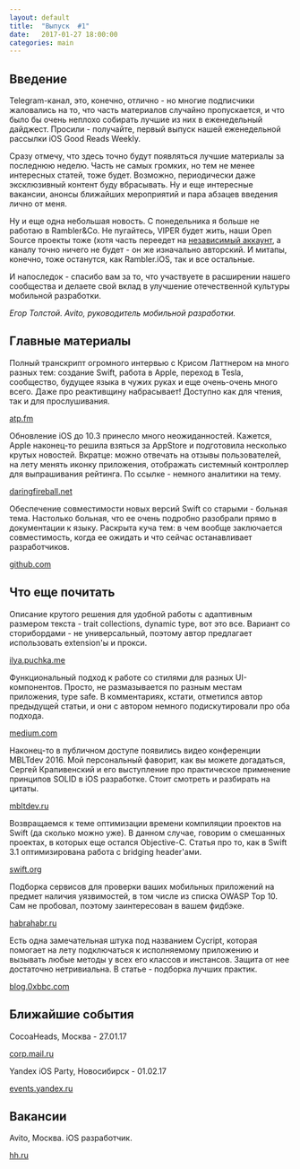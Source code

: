 ```yaml
---
layout: default
title:  "Выпуск  #1"
date:   2017-01-27 18:00:00
categories: main
---
```


## Введение

Telegram-канал, это, конечно, отлично - но многие подписчики жаловались на то, что часть материалов случайно пропускается, и что было бы очень неплохо собирать лучшие из них в еженедельный дайджест. Просили - получайте, первый выпуск нашей еженедельной рассылки iOS Good Reads Weekly.

Сразу отмечу, что здесь точно будут появляться лучшие материалы за последнюю неделю. Часть не самых громких, но тем не менее интересных статей, тоже будет. Возможно, периодически даже эксклюзивный контент буду вбрасывать. Ну и еще интересные вакансии, анонсы ближайших мероприятий и пара абзацев введения лично от меня.

Ну и еще одна небольшая новость. С понедельника я больше не работаю в Rambler&Co. Не пугайтесь, VIPER будет жить, наши Open Source проекты тоже (хотя часть переедет на [независимый аккаунт](https://github.com/strongself), а каналу точно ничего не будет - он же изначально авторский. И митапы, конечно, тоже останутся, как Rambler.iOS, так и все остальные.

И напоследок - спасибо вам за то, что участвуете в расширении нашего сообщества и делаете свой вклад в улучшение отечественной культуры мобильной разработки.

*Егор Толстой. Avito, руководитель мобильной разработки.*

## Главные материалы

Полный транскрипт огромного интервью с Крисом Латтнером на много разных тем: создание Swift, работа в Apple, переход в Tesla, сообщество, будущее языка в чужих руках и еще очень-очень много всего. Даже про реактивщину набрасывает!
Доступно как для чтения, так и для прослушивания.

[atp.fm](http://atp.fm/205-chris-lattner-interview-transcript)
 
Обновление iOS до 10.3 принесло много неожиданностей. Кажется, Apple наконец-то решила взяться за AppStore и подготовила несколько крутых новостей. Вкратце: можно отвечать на отзывы пользователей, на лету менять иконку приложения, отображать системный контроллер для выпрашивания рейтинга. По ссылке - немного аналитики на тему.

[daringfireball.net](http://daringfireball.net/2017/01/new_app_store_review_features)
 
Обеспечение совместимости новых версий Swift со старыми - больная тема. Настолько больная, что ее очень подробно разобрали прямо в документации к языку. Раскрыта куча тем: в чем вообще заключается совместимость, когда ее ожидать и что сейчас останавливает разработчиков.

[github.com](https://github.com/apple/swift/blob/master/docs/ABIStabilityManifesto.md)

## Что еще почитать

Описание крутого решения для удобной работы с адаптивным размером текста - trait collections, dynamic type, вот это все. Вариант со сторибордами - не универсальный, поэтому автор предлагает использовать extension'ы и прокси.

[ilya.puchka.me](http://ilya.puchka.me/adaptive-text-styles/)
 
Функциональный подход к работе со стилями для разных UI-компонентов. Просто, не размазывается по разным местам приложения, type safe. В комментариях, кстати, отметился автор предыдущей статьи, и они с автором немного подискутировали про оба подхода.

[medium.com](https://medium.cobeisfresh.com/composable-type-safe-uiview-styling-with-swift-functions-8be417da947f#.a2swo4qt3)
 
Наконец-то в публичном доступе появились видео конференции MBLTdev 2016. Мой персональный фаворит, как вы можете догадаться, Сергей Крапивенский и его выступление про практическое применение принципов SOLID в iOS разработке. Стоит смотреть и разбирать на цитаты.

[mbltdev.ru](https://mbltdev.ru/ru/video)
 
Возвращаемся к теме оптимизации времени компиляции проектов на Swift (да сколько можно уже). В данном случае, говорим о смешанных проектах, в которых еще остался Objective-C. Статья про то, как в Swift 3.1 оптимизирована работа с bridging header'ами.

[swift.org](https://swift.org/blog/bridging-pch/)
 
Подборка сервисов для проверки ваших мобильных приложений на предмет наличия уязвимостей, в том числе из списка OWASP Top 10. Сам не пробовал, поэтому заинтересован в вашем фидбэке.

[habrahabr.ru](https://habrahabr.ru/company/hosting-cafe/blog/319762/)
 
Есть одна замечательная штука под названием Cycript, которая помогает на лету подключаться к исполняемому приложению и вызывать любые методы у всех его классов и инстансов. Защита от нее достаточно нетривиальна. В статье - подборка лучших практик.

[blog.0xbbc.com](https://blog.0xbbc.com/2015/05/protection-against-cycriptruntime/)

## Ближайшие события

CocoaHeads, Москва - 27.01.17

[corp.mail.ru](https://corp.mail.ru/ru/press/events/303/)

Yandex iOS Party, Новосибирск - 01.02.17

[events.yandex.ru](https://events.yandex.ru/events/meetings/01-02-2017/)

## Вакансии

Avito, Москва. iOS разработчик.

[hh.ru](https://khimki.hh.ru/vacancy/15112449)
